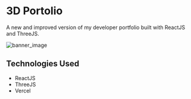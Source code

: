 # 3D Portolio
A new and improved version of my developer portfolio built with ReactJS and ThreeJS.

![banner_image](https://i.imgur.com/jwsYgV5.png)

## Technologies Used
* ReactJS
* ThreeJS
* Vercel